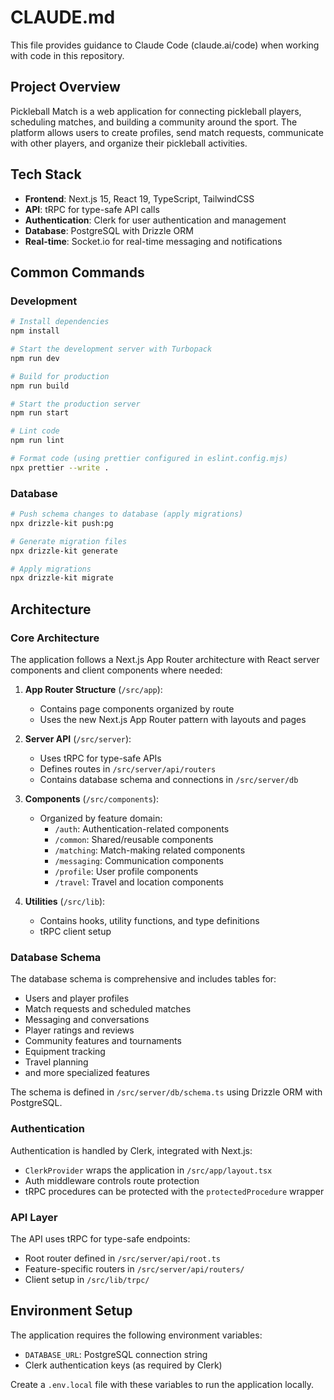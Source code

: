 # CLAUDE.md

This file provides guidance to Claude Code (claude.ai/code) when working with code in this repository.

## Project Overview

Pickleball Match is a web application for connecting pickleball players, scheduling matches, and building a community around the sport. The platform allows users to create profiles, send match requests, communicate with other players, and organize their pickleball activities.

## Tech Stack

- **Frontend**: Next.js 15, React 19, TypeScript, TailwindCSS
- **API**: tRPC for type-safe API calls
- **Authentication**: Clerk for user authentication and management
- **Database**: PostgreSQL with Drizzle ORM
- **Real-time**: Socket.io for real-time messaging and notifications

## Common Commands

### Development

```bash
# Install dependencies
npm install

# Start the development server with Turbopack
npm run dev

# Build for production
npm run build

# Start the production server
npm run start

# Lint code
npm run lint

# Format code (using prettier configured in eslint.config.mjs)
npx prettier --write .
```

### Database

```bash
# Push schema changes to database (apply migrations)
npx drizzle-kit push:pg

# Generate migration files
npx drizzle-kit generate

# Apply migrations
npx drizzle-kit migrate
```

## Architecture

### Core Architecture

The application follows a Next.js App Router architecture with React server components and client components where needed:

1. **App Router Structure** (`/src/app`):
   - Contains page components organized by route
   - Uses the new Next.js App Router pattern with layouts and pages

2. **Server API** (`/src/server`):
   - Uses tRPC for type-safe APIs
   - Defines routes in `/src/server/api/routers`
   - Contains database schema and connections in `/src/server/db`

3. **Components** (`/src/components`):
   - Organized by feature domain:
     - `/auth`: Authentication-related components
     - `/common`: Shared/reusable components
     - `/matching`: Match-making related components
     - `/messaging`: Communication components
     - `/profile`: User profile components
     - `/travel`: Travel and location components

4. **Utilities** (`/src/lib`):
   - Contains hooks, utility functions, and type definitions
   - tRPC client setup

### Database Schema

The database schema is comprehensive and includes tables for:

- Users and player profiles
- Match requests and scheduled matches
- Messaging and conversations
- Player ratings and reviews
- Community features and tournaments
- Equipment tracking
- Travel planning
- and more specialized features

The schema is defined in `/src/server/db/schema.ts` using Drizzle ORM with PostgreSQL.

### Authentication

Authentication is handled by Clerk, integrated with Next.js:
- `ClerkProvider` wraps the application in `/src/app/layout.tsx`
- Auth middleware controls route protection
- tRPC procedures can be protected with the `protectedProcedure` wrapper

### API Layer

The API uses tRPC for type-safe endpoints:
- Root router defined in `/src/server/api/root.ts`
- Feature-specific routers in `/src/server/api/routers/`
- Client setup in `/src/lib/trpc/`

## Environment Setup

The application requires the following environment variables:

- `DATABASE_URL`: PostgreSQL connection string
- Clerk authentication keys (as required by Clerk)

Create a `.env.local` file with these variables to run the application locally.
